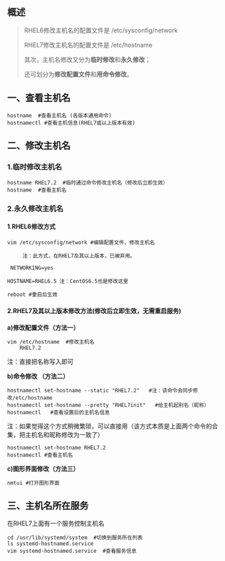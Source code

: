  

概述
-----------------------------------------------------------------

> RHEL6修改主机名的配置文件是 /etc/sysconfig/network
>
> RHEL7修改主机名的配置文件是 /etc/hostname
>
> 其次，主机名修改又分为**临时修改**和**永久修改**；
>
> 还可划分为**修改配置文件**和**用命令修改**。

一、查看主机名
----------------------------------------------------------------------

```
hostname  #查看主机名 (各版本通用命令)
hostnamectl #查看主机信息(RHEL7或以上版本有效)
```

二、修改主机名
----------------------------------------------------------------------

### 1.临时修改主机名

```
hostname RHEL7.2  #临时通过命令修改主机名（修改后立即生效）
hostname  #查看主机名
```

### 2.永久修改主机名

#### 1.RHEL6修改方式

```
vim /etc/sysconfig/network #编辑配置文件，修改主机名
    
     注：此方式，在RHEL7及其以上版本，已被弃用。
```
```
 NETWORKING=yes

HOSTNAME=RHEL6.5 注：CentOS6.5也是修改这里
     
reboot #重启后生效
```

#### 2.RHEL7及其以上版本修改方法(修改后立即生效，无需重启服务)

**a)修改配置文件（方法一）**

```
vim /etc/hostname  #修改主机名 
    RHEL7.2 
```

注：直接把名称写入即可

**b)命令修改 （方法二）**

```
hostnamectl set-hostname --static "RHEL7.2"   #注：该命令会同步修改/etc/hostname
hostnamectl set-hostname --pretty "RHEL7init"   #给主机起别名（昵称）
hostnamectl   #查看设置后的主机名信息
```

注：如果觉得这个方式稍微繁琐，可以直接用（该方式本质是上面两个命令的合集，把主机名和昵称修改为一致了）

```
hostnamectl set-hostname RHEL7.2    
hostnamectl #查看主机名
```

**c)图形界面修改（方法三）**

```
nmtui #打开图形界面
```

三、主机名所在服务
------------------------------------------------------------------------

在RHEL7上面有一个服务控制主机名

```
cd /usr/lib/systemd/system  #切换到服务所在列表
ls systemd-hostnamed.service
vim systemd-hostnamed.service  #查看服务信息
```

 